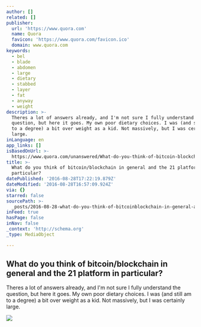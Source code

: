 ```yaml
---
author: []
related: []
publisher:
  url: 'https://www.quora.com'
  name: Quora
  favicon: 'https://www.quora.com/favicon.ico'
  domain: www.quora.com
keywords:
  - bel
  - blade
  - abdomen
  - large
  - dietary
  - stabbed
  - layer
  - fat
  - anyway
  - weight
description: >-
  Theres a lot of answers already, and I'm not sure I fully understand the
  question, but here it goes. My own poor dietary choices. I was (and still am
  to a degree) a bit over weight as a kid. Not massively, but I was certainly
  large.
inLanguage: en
app_links: []
isBasedOnUrl: >-
  https://www.quora.com/unanswered/What-do-you-think-of-bitcoin-blockchain-in-general-and-the-21-platform-in-particular
title: >-
  What do you think of bitcoin/blockchain in general and the 21 platform in
  particular?
datePublished: '2016-08-28T17:22:19.879Z'
dateModified: '2016-08-28T16:57:09.924Z'
via: {}
starred: false
sourcePath: >-
  _posts/2016-08-28-what-do-you-think-of-bitcoinblockchain-in-general-and-the-2.md
inFeed: true
hasPage: false
inNav: false
_context: 'http://schema.org'
_type: MediaObject

---
```

<article style=""><h1>What do you think of bitcoin/blockchain in general and the 21 platform in particular?</h1><p>Theres a lot of answers already, and I'm not sure I fully understand the question, but here it goes. My own poor dietary choices. I was (and still am to a degree) a bit over weight as a kid. Not massively, but I was certainly large.</p><img src="https://qph.ec.quoracdn.net/main-thumb-t-474217-200-zwcxhtgvljaxgmzkvklgejzxtnlxqjxc.jpeg" /></article>